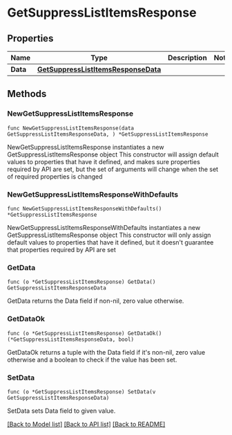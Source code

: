 # GetSuppressListItemsResponse

## Properties

Name | Type | Description | Notes
------------ | ------------- | ------------- | -------------
**Data** | [**GetSuppressListItemsResponseData**](GetSuppressListItemsResponseData.md) |  | 

## Methods

### NewGetSuppressListItemsResponse

`func NewGetSuppressListItemsResponse(data GetSuppressListItemsResponseData, ) *GetSuppressListItemsResponse`

NewGetSuppressListItemsResponse instantiates a new GetSuppressListItemsResponse object
This constructor will assign default values to properties that have it defined,
and makes sure properties required by API are set, but the set of arguments
will change when the set of required properties is changed

### NewGetSuppressListItemsResponseWithDefaults

`func NewGetSuppressListItemsResponseWithDefaults() *GetSuppressListItemsResponse`

NewGetSuppressListItemsResponseWithDefaults instantiates a new GetSuppressListItemsResponse object
This constructor will only assign default values to properties that have it defined,
but it doesn't guarantee that properties required by API are set

### GetData

`func (o *GetSuppressListItemsResponse) GetData() GetSuppressListItemsResponseData`

GetData returns the Data field if non-nil, zero value otherwise.

### GetDataOk

`func (o *GetSuppressListItemsResponse) GetDataOk() (*GetSuppressListItemsResponseData, bool)`

GetDataOk returns a tuple with the Data field if it's non-nil, zero value otherwise
and a boolean to check if the value has been set.

### SetData

`func (o *GetSuppressListItemsResponse) SetData(v GetSuppressListItemsResponseData)`

SetData sets Data field to given value.



[[Back to Model list]](../README.md#documentation-for-models) [[Back to API list]](../README.md#documentation-for-api-endpoints) [[Back to README]](../README.md)


